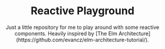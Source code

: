 <h1 align="center">Reactive Playground</h1>

<p align="center">
    Just a little repository for me to play around with some reactive components. Heavily inspired by [The Elm Architecture](https://github.com/evancz/elm-architecture-tutorial/).
</p>

